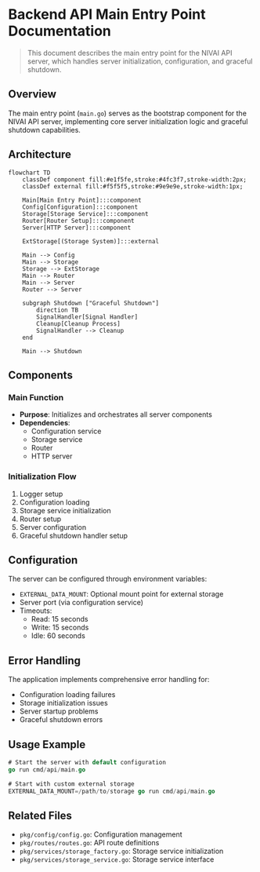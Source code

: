 # Backend API Main Entry Point Documentation

> This document describes the main entry point for the NIVAI API server, which handles server initialization, configuration, and graceful shutdown.

## Overview

The main entry point (`main.go`) serves as the bootstrap component for the NIVAI API server, implementing core server initialization logic and graceful shutdown capabilities.

## Architecture

```mermaid
flowchart TD
    classDef component fill:#e1f5fe,stroke:#4fc3f7,stroke-width:2px;
    classDef external fill:#f5f5f5,stroke:#9e9e9e,stroke-width:1px;

    Main[Main Entry Point]:::component
    Config[Configuration]:::component
    Storage[Storage Service]:::component
    Router[Router Setup]:::component
    Server[HTTP Server]:::component

    ExtStorage[(Storage System)]:::external

    Main --> Config
    Main --> Storage
    Storage --> ExtStorage
    Main --> Router
    Main --> Server
    Router --> Server

    subgraph Shutdown ["Graceful Shutdown"]
        direction TB
        SignalHandler[Signal Handler]
        Cleanup[Cleanup Process]
        SignalHandler --> Cleanup
    end

    Main --> Shutdown
```

## Components

### Main Function

- **Purpose**: Initializes and orchestrates all server components
- **Dependencies**:
  - Configuration service
  - Storage service
  - Router
  - HTTP server

### Initialization Flow

1. Logger setup
2. Configuration loading
3. Storage service initialization
4. Router setup
5. Server configuration
6. Graceful shutdown handler setup

## Configuration

The server can be configured through environment variables:

- `EXTERNAL_DATA_MOUNT`: Optional mount point for external storage
- Server port (via configuration service)
- Timeouts:
  - Read: 15 seconds
  - Write: 15 seconds
  - Idle: 60 seconds

## Error Handling

The application implements comprehensive error handling for:

- Configuration loading failures
- Storage initialization issues
- Server startup problems
- Graceful shutdown errors

## Usage Example

```go
# Start the server with default configuration
go run cmd/api/main.go

# Start with custom external storage
EXTERNAL_DATA_MOUNT=/path/to/storage go run cmd/api/main.go
```

## Related Files

- `pkg/config/config.go`: Configuration management
- `pkg/routes/routes.go`: API route definitions
- `pkg/services/storage_factory.go`: Storage service initialization
- `pkg/services/storage_service.go`: Storage service interface
